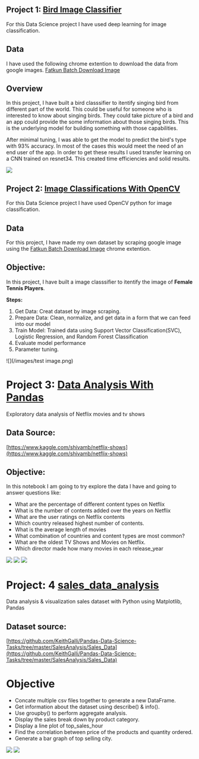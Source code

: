 
## Project 1: [Bird Image Classifier](https://github.com/moushumi-das/Deep_learning)
For this Data Science project I have used deep learning for image classification.

## Data
I have used the following chrome extention to download the data from google images. [Fatkun Batch Download Image](https://chrome.google.com/webstore/detail/fatkun-batch-download-ima/nnjjahlikiabnchcpehcpkdeckfgnohf?hl=en)

## Overview 
In this project, I have built a bird classsifier to itentify singing bird from different part of the world. This could be useful for someone who is interested to know about singing birds. They could take picture of a bird and an app could provide the some information about those singing birds. This is the underlying model for building something with those capabilities. 

After minimal tuning, I was able to get the model to predict the bird's type with 93% accuracy. In most of the cases this would meet the need of an end user of the app. In order to get these results I used transfer learning on a CNN trained on resnet34. This created time efficiencies and solid results.

![](/images/confusion_matrix.png)

## Project 2: [Image Classifications With OpenCV](https://github.com/moushumi-das/Image_Classifications_With_OpenCV)
For this Data Science project I have used OpenCV python  for image classification.

## Data
For this project, I have made my own dataset by scraping google image using the [Fatkun Batch Download Image](https://chrome.google.com/webstore/detail/fatkun-batch-download-ima/nnjjahlikiabnchcpehcpkdeckfgnohf?hl=en) chrome extention.

## Objective: 
In this project, I have built a image classsifier to itentify the image of **Female Tennis Players**.

**Steps:**
   1. Get Data: Creat dataset by image scraping. 
   2. Prepare Data: Clean, normalize, and get data in a form that we can feed into our model
   3. Train Model: Trained data using Support Vector Classification(SVC), Logistic Regression, and Random Forest Classification
   4. Evaluate model performance
   5. Parameter tuning.
   
![](/images/test image.png) 

# Project 3: [Data Analysis With Pandas](https://github.com/moushumi-das/data_analysis_with_pandas)
Exploratory data analysis of Netflix movies and tv shows

## Data Source:
[https://www.kaggle.com/shivamb/netflix-shows](https://www.kaggle.com/shivamb/netflix-shows)
## Objective:
In this notebook I am going to try explore the data I have and going to answer questions like:

 - What are the percentage of different content types on Netflix
 - What is the number of contents added over the years on Netflix
 - What are the user ratings on Netflix contents
 - Which country released highest number of contents.
 - What is the average length of movies
 - What combination of countries  and content types are most common?
 - What are the oldest TV Shows  and Movies on Netflix.
 - Which director made how many movies in each release_year
 
![](/images/top_countries.png) 
![](/images/rating.png)
![](/images/movie_duration.png)

# Project: 4 [sales_data_analysis ](https://github.com/moushumi-das/Sales_Data-Analysis)
Data analysis & visualization sales dataset with Python using Matplotlib, Pandas

## Dataset source:
[https://github.com/KeithGalli/Pandas-Data-Science-Tasks/tree/master/SalesAnalysis/Sales_Data](https://github.com/KeithGalli/Pandas-Data-Science-Tasks/tree/master/SalesAnalysis/Sales_Data)

# Objective
* Concate multiple csv files together to generate a new DataFrame. 
* Get information about the dataset using describe() & info().
* Use groupby() to perform aggregate analysis.
* Display the sales break down by product category.
* Display a line plot of top_sales_hour
* Find the correlation between price of the products and quantity ordered.
* Generate a bar graph of top selling city.

![](/images/pie_chart.png)
![](/images/product_price.png)

   


